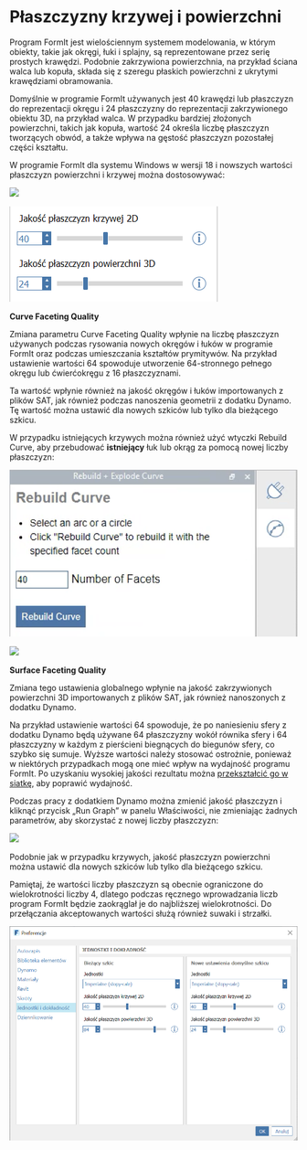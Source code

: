 # Płaszczyzny krzywej i powierzchni

Program FormIt jest wielościennym systemem modelowania, w którym obiekty, takie jak okręgi, łuki i splajny, są reprezentowane przez serię prostych krawędzi. Podobnie zakrzywiona powierzchnia, na przykład ściana walca lub kopuła, składa się z szeregu płaskich powierzchni z ukrytymi krawędziami obramowania.

Domyślnie w programie FormIt używanych jest 40 krawędzi lub płaszczyzn do reprezentacji okręgu i 24 płaszczyzny do reprezentacji zakrzywionego obiektu 3D, na przykład walca. W przypadku bardziej złożonych powierzchni, takich jak kopuła, wartość 24 określa liczbę płaszczyzn tworzących obwód, a także wpływa na gęstość płaszczyzn pozostałej części kształtu.

W programie FormIt dla systemu Windows w wersji 18 i nowszych wartości płaszczyzn powierzchni i krzywej można dostosowywać:

![](../.gitbook/assets/faceting\_planter.gif)

![](<../.gitbook/assets/faceting (1).png>)

**Curve Faceting Quality**

Zmiana parametru Curve Faceting Quality wpłynie na liczbę płaszczyzn używanych podczas rysowania nowych okręgów i łuków w programie FormIt oraz podczas umieszczania kształtów prymitywów. Na przykład ustawienie wartości 64 spowoduje utworzenie 64-stronnego pełnego okręgu lub ćwierćokręgu z 16 płaszczyznami.

Ta wartość wpłynie również na jakość okręgów i łuków importowanych z plików SAT, jak również podczas nanoszenia geometrii z dodatku Dynamo. Tę wartość można ustawić dla nowych szkiców lub tylko dla bieżącego szkicu.

W przypadku istniejących krzywych można również użyć wtyczki Rebuild Curve, aby przebudować **istniejący** łuk lub okrąg za pomocą nowej liczby płaszczyzn:

![](../.gitbook/assets/screen-shot-2020-01-10-at-1.20.53-pm.png)

![](../.gitbook/assets/faceting\_rebuild-curve.gif)

**Surface Faceting Quality**

Zmiana tego ustawienia globalnego wpłynie na jakość zakrzywionych powierzchni 3D importowanych z plików SAT, jak również nanoszonych z dodatku Dynamo.

Na przykład ustawienie wartości 64 spowoduje, że po naniesieniu sfery z dodatku Dynamo będą używane 64 płaszczyzny wokół równika sfery i 64 płaszczyzny w każdym z pierścieni biegnących do biegunów sfery, co szybko się sumuje. Wyższe wartości należy stosować ostrożnie, ponieważ w niektórych przypadkach mogą one mieć wpływ na wydajność programu FormIt. Po uzyskaniu wysokiej jakości rezultatu można [przekształcić go w siatkę](meshes.md), aby poprawić wydajność.

Podczas pracy z dodatkiem Dynamo można zmienić jakość płaszczyzn i kliknąć przycisk „Run Graph” w panelu Właściwości, nie zmieniając żadnych parametrów, aby skorzystać z nowej liczby płaszczyzn:

![](../.gitbook/assets/faceting\_column.gif)

Podobnie jak w przypadku krzywych, jakość płaszczyzn powierzchni można ustawić dla nowych szkiców lub tylko dla bieżącego szkicu.

Pamiętaj, że wartości liczby płaszczyzn są obecnie ograniczone do wielokrotności liczby 4, dlatego podczas ręcznego wprowadzania liczb program FormIt będzie zaokrąglał je do najbliższej wielokrotności. Do przełączania akceptowanych wartości służą również suwaki i strzałki.

![](../.gitbook/assets/units-+-precision.png)
